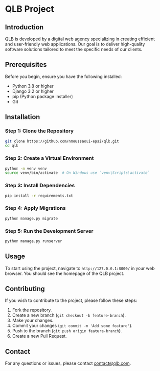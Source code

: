 # QLB Project

## Introduction
QLB is developed by a digital web agency specializing in creating efficient and user-friendly web applications. Our goal is to deliver high-quality software solutions tailored to meet the specific needs of our clients.

## Prerequisites
Before you begin, ensure you have the following installed:
- Python 3.8 or higher
- Django 3.2 or higher
- pip (Python package installer)
- Git

## Installation

### Step 1: Clone the Repository
```bash
git clone https://github.com/nmoussaoui-epsi/qlb.git
cd qlb
```

### Step 2: Create a Virtual Environment
```bash
python -m venv venv
source venv/bin/activate  # On Windows use `venv\Scripts\activate`
```

### Step 3: Install Dependencies
```bash
pip install -r requirements.txt
```

### Step 4: Apply Migrations
```bash
python manage.py migrate
```

### Step 5: Run the Development Server
```bash
python manage.py runserver
```

## Usage
To start using the project, navigate to `http://127.0.0.1:8000/` in your web browser. You should see the homepage of the QLB project.

## Contributing
If you wish to contribute to the project, please follow these steps:
1. Fork the repository.
2. Create a new branch (`git checkout -b feature-branch`).
3. Make your changes.
4. Commit your changes (`git commit -m 'Add some feature'`).
5. Push to the branch (`git push origin feature-branch`).
6. Create a new Pull Request.

## Contact
For any questions or issues, please contact contact@qlb.com.
